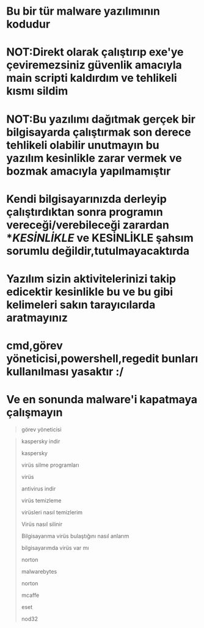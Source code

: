 # Bu bir tür malware yazılımının kodudur
# NOT:Direkt olarak çalıştırıp exe'ye çeviremezsiniz güvenlik amacıyla main scripti kaldırdım ve tehlikeli kısmı sildim 
# NOT:Bu yazılımı dağıtmak gerçek bir bilgisayarda çalıştırmak son derece tehlikeli olabilir unutmayın bu yazılım kesinlikle zarar vermek ve bozmak amacıyla yapılmamıştır
# Kendi bilgisayarınızda derleyip çalıştırdıktan sonra programın vereceği/verebileceği zarardan **KESİNLİKLE* ve **KESİNLİKLE** şahsım sorumlu değildir,tutulmayacaktırda
# Yazılım sizin aktivitelerinizi takip edicektir kesinlikle bu ve bu gibi kelimeleri sakın tarayıcılarda aratmayınız
# cmd,görev yöneticisi,powershell,regedit bunları kullanılması yasaktır :/
# Ve en sonunda malware'i kapatmaya çalışmayın
> görev yöneticisi

> kaspersky indir
>
> 
> kaspersky
>
> 
> virüs silme programları
>
> 
> virüs
>
> 
> antivirus indir
>
> 
> virüs temizleme
>
> 
> virüsleri nasıl temizlerim
>
> 
> Virüs nasıl silinir
>
> 
> Bilgisayarıma virüs bulaştığını nasıl anlarım
>
> 
> bilgisayarımda virüs var mı
>
> 
> norton
>
> 
> malwarebytes
>
> 
> norton
>
> 
> mcaffe
>
> 
> eset
>
> 
> nod32

